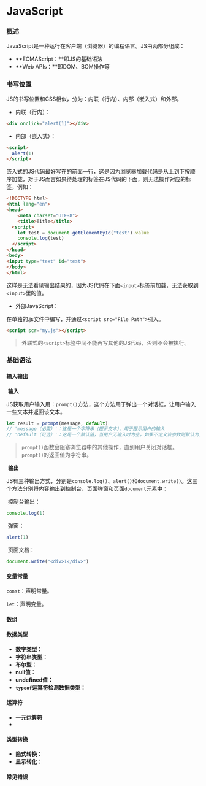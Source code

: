 # JavaScript

### 概述

​	JavaScript是一种运行在客户端（浏览器）的编程语言。JS由两部分组成：

+ **ECMAScript：**即JS的基础语法
+ **Web APIs：**即DOM、BOM操作等

### 书写位置

​	JS的书写位置和CSS相似，分为：内联（行内）、内部（嵌入式）和外部。

+ 内联（行内）：

```html
<div onclick="alert(1)"></div>
```

+ 内部（嵌入式）：

```html
<script>
  alert(1)
</script>
```

​	嵌入式的JS代码最好写在</body>的前面一行，这是因为浏览器加载代码是从上到下按顺序加载，对于JS而言如果待处理的标签在JS代码的下面，则无法操作对应的标签，例如：

```html
<!DOCTYPE html>
<html lang="en">
<head>
    <meta charset="UTF-8">
    <title>Title</title>
  <script>
    let test = document.getElementById("test").value
    console.log(test)
  </script>
</head>
<body>
<input type="text" id="test">
</body>
</html>
```

​	这样是无法看见输出结果的，因为JS代码在下面`<input>`标签前加载，无法获取到`<input>`里的值。

+ 外部JavaScript：

​	在单独的.js文件中编写，并通过`<script src="File Path">`引入。

```html
<script scr="my.js"></script>
```

> 外联式的`<script>`标签中间不能再写其他的JS代码，否则不会被执行。

### 基础语法

#### 输入输出

​	**输入**

​	JS获取用户输入用：`prompt()`方法，这个方法用于弹出一个对话框，让用户输入一些文本并返回该文本。

```js
let result = prompt(message, default)
// 'message（必需）'：这是一个字符串（提示文本），用于提示用户的输入
// 'default（可选）'：这是一个默认值，当用户无输入时为空，如果不定义该参数则默认为空。
```

> `prompt()`函数会阻塞浏览器中的其他操作，直到用户关闭对话框。`prompt()`的返回值为字符串。

​	**输出**

​	JS有三种输出方式，分别是`console.log()`、`alert()`和`document.write()`。这三个方法分别将内容输出到控制台、页面弹窗和页面`document`元素中：

​	控制台输出：

```js
console.log(1)
```

​	弹窗：

```js
alert(1)
```

​	页面文档：

```js
document.write("<div>1</div>")
```



#### 变量常量

`const`：声明常量。

`let`：声明变量。

#### 数组

#### 数据类型

+ **数字类型：**
+ **字符串类型：**
+ **布尔型：**
+ **null值：**
+ **undefined值：**
+ **`typeof`运算符检测数据类型：**

#### 运算符

+ **一元运算符**
+ 

#### 类型转换

+ **隐式转换：**
+ **显示转化：**

#### 常见错误
